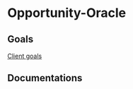 # Opportunity-Oracle

## Goals

[Client goals](https://docs.google.com/document/d/1bmSK0SVZxxY-gK1xDjAYGZty2yt6NkHAZxz6E6csPHw/edit?usp=sharing)

## Documentations
